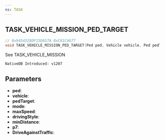 ```yaml
---
ns: TASK
---
```

## TASK_VEHICLE_MISSION_PED_TARGET

```c
// 0x9454528DF15D657A 0xC81C4677
void TASK_VEHICLE_MISSION_PED_TARGET(Ped ped, Vehicle vehicle, Ped pedTarget, int mode, float maxSpeed, int drivingStyle, float minDistance, float p7, BOOL DriveAgainstTraffic);
```

See TASK_VEHICLE_MISSION

```
NativeDB Introduced: v1207
```

## Parameters
* **ped**:
* **vehicle**:
* **pedTarget**:
* **mode**:
* **maxSpeed**:
* **drivingStyle**:
* **minDistance**:
* **p7**:
* **DriveAgainstTraffic**:
